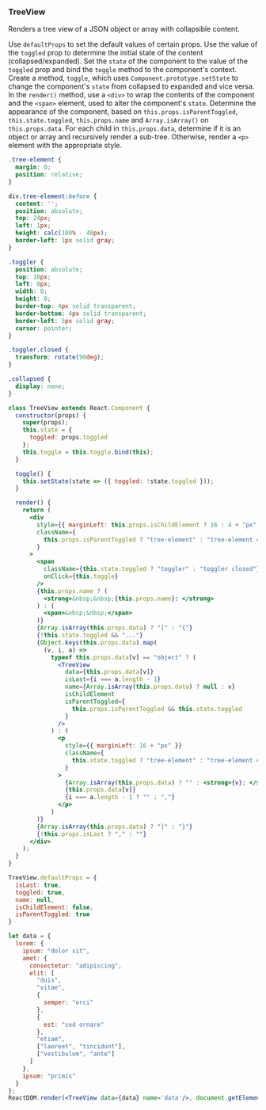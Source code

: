 ### TreeView

Renders a tree view of a JSON object or array with collapsible content.

Use `defaultProps` to set the default values of certain props.
Use the value of the `toggled` prop to determine the initial state of the content (collapsed/expanded).
Set the `state` of the component to the value of the `toggled` prop and bind the `toggle` method to the component's context.
Create a method, `toggle`, which uses `Component.prototype.setState` to change the component's `state` from collapsed to expanded and vice versa.
In the `render()` method, use a `<div>` to wrap the contents of the component and the `<span>` element, used to alter the component's `state`.
Determine the appearance of the component, based on `this.props.isParentToggled`, `this.state.toggled`, `this.props.name` and `Array.isArray()` on `this.props.data`. 
For each child in `this.props.data`, determine if it is an object or array and recursively render a sub-tree.
Otherwise, render a `<p>` element with the appropriate style.

```css
.tree-element {
  margin: 0;
  position: relative;
}

div.tree-element:before {
  content: '';
  position: absolute;
  top: 24px;
  left: 1px;
  height: calc(100% - 48px);
  border-left: 1px solid gray;
}

.toggler {
  position: absolute;
  top: 10px;
  left: 0px;
  width: 0; 
  height: 0; 
  border-top: 4px solid transparent;
  border-bottom: 4px solid transparent;
  border-left: 5px solid gray;
  cursor: pointer;
}

.toggler.closed {
  transform: rotate(90deg);
}

.collapsed {
  display: none;
}
```

```jsx
class TreeView extends React.Component {
  constructor(props) {
    super(props);
    this.state = {
      toggled: props.toggled
    };
    this.toggle = this.toggle.bind(this);
  }

  toggle() {
    this.setState(state => ({ toggled: !state.toggled }));
  }

  render() {
    return (
      <div
        style={{ marginLeft: this.props.isChildElement ? 16 : 4 + "px" }}
        className={
          this.props.isParentToggled ? "tree-element" : "tree-element collapsed"
        }
      >
        <span
          className={this.state.toggled ? "toggler" : "toggler closed"}
          onClick={this.toggle}
        />
        {this.props.name ? (
          <strong>&nbsp;&nbsp;{this.props.name}: </strong>
        ) : (
          <span>&nbsp;&nbsp;</span>
        )}
        {Array.isArray(this.props.data) ? "[" : "{"}
        {!this.state.toggled && "..."}
        {Object.keys(this.props.data).map(
          (v, i, a) =>
            typeof this.props.data[v] == "object" ? (
              <TreeView
                data={this.props.data[v]}
                isLast={i === a.length - 1}
                name={Array.isArray(this.props.data) ? null : v}
                isChildElement
                isParentToggled={
                  this.props.isParentToggled && this.state.toggled
                }
              />
            ) : (
              <p
                style={{ marginLeft: 16 + "px" }}
                className={
                  this.state.toggled ? "tree-element" : "tree-element collapsed"
                }
              >
                {Array.isArray(this.props.data) ? "" : <strong>{v}: </strong>}
                {this.props.data[v]}
                {i === a.length - 1 ? "" : ","}
              </p>
            )
        )}
        {Array.isArray(this.props.data) ? "]" : "}"}
        {!this.props.isLast ? "," : ""}
      </div>
    );
  }
}

TreeView.defaultProps = {
  isLast: true,
  toggled: true,
  name: null,
  isChildElement: false,
  isParentToggled: true
}
```

```jsx
let data = {
  lorem: {
    ipsum: "dolor sit",
    amet: {
      consectetur: "adipiscing",
      elit: [
        "duis",
        "vitae",
        {
          semper: "orci"
        },
        {
          est: "sed ornare"
        },
        "etiam",
        ["laoreet", "tincidunt"],
        ["vestibulum", "ante"]
      ]
    },
    ipsum: "primis"
  }
};
ReactDOM.render(<TreeView data={data} name='data'/>, document.getElementById("root"));
```

<!-- tags: object,visual,children,state,class -->

<!-- expertise: 2 -->
